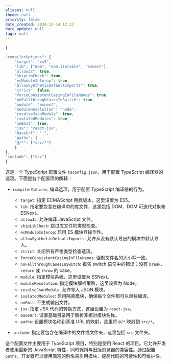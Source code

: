 ```yaml
---
aliases: null
theme: null
priority: false
date_created: 2024-12-14 12:33
date_update: null
tags: null
---
```


```js
{

"compilerOptions": {
	"target": "es5",
	"lib": ["dom", "dom.iterable", "esnext"],
	"allowJs": true,
	"skipLibCheck": true,
	"esModuleInterop": true,
	"allowSyntheticDefaultImports": true,
	"strict": false,
	"forceConsistentCasingInFileNames": true,
	"noFallthroughCasesInSwitch": true,
	"module": "esnext",
	"moduleResolution": "node",
	"resolveJsonModule": true,
	"isolatedModules": true,
	"noEmit": true,
	"jsx": "react-jsx",
	"baseUrl": ".",
	"paths": {
	"@/*": ["src/*"]
	}
},
"include": ["src"]
}
```

这是一个 TypeScript 配置文件 `tsconfig.json`，用于配置 TypeScript 编译器的选项。下面是各个配置项的解释：

- `compilerOptions`: 编译选项，用于配置 TypeScript 编译器的行为。
  - `target`: 指定 ECMAScript 目标版本，这里设置为 ES5。
  - `lib`: 指定要包含在编译中的库文件，这里包括 DOM、DOM 可迭代对象和 ESNext。
  - `allowJs`: 允许编译 JavaScript 文件。
  - `skipLibCheck`: 跳过库文件的类型检查。
  - `esModuleInterop`: 启用 ES 模块互操作性。
  - `allowSyntheticDefaultImports`: 允许从没有默认导出的模块中默认导入。
  - `strict`: 关闭所有严格类型检查选项。
  - `forceConsistentCasingInFileNames`: 强制文件名的大小写一致。
  - `noFallthroughCasesInSwitch`: 报告 switch 语句中的错误：没有 `break`、`return` 或 `throw` 的 case。
  - `module`: 指定模块系统，这里设置为 ESNext。
  - `moduleResolution`: 指定模块解析策略，这里设置为 Node。
  - `resolveJsonModule`: 允许导入 JSON 模块。
  - `isolatedModules`: 启用隔离模块，确保每个文件都可以单独编译。
  - `noEmit`: 不生成输出文件。
  - `jsx`: 指定 JSX 代码的转换方式，这里设置为 `react-jsx`。
  - `baseUrl`: 设置基础目录用于解析非相对模块名称。
  - `paths`: 设置模块名称到基准 URL 的映射，这里将 `@/*` 映射到 `src/*`。

- `include`: 指定要包含在编译中的文件或文件夹，这里包括 `src` 文件夹。

这个配置文件主要用于 TypeScript 项目，特别是使用 React 的项目。它允许开发者使用最新的 JavaScript 特性，同时保持与旧版浏览器的兼容性。通过配置 `paths`，开发者可以使用简短的别名来引用模块，提高代码的可读性和可维护性。
